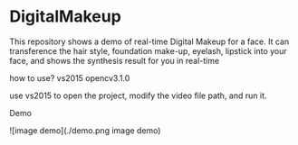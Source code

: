 # DigitalMakeup
This repository shows a demo of real-time Digital Makeup for a face. It can transference the hair style, foundation make-up, eyelash, lipstick into your face, and shows the synthesis result for you in real-time


how to use?
vs2015 opencv3.1.0

use vs2015 to open the project, modify the video file path, and run it.

Demo

![image demo](./demo.png image demo)